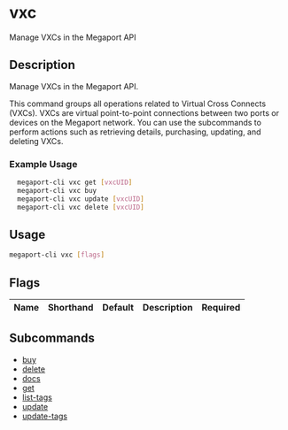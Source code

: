 # vxc

Manage VXCs in the Megaport API

## Description

Manage VXCs in the Megaport API.

This command groups all operations related to Virtual Cross Connects (VXCs). VXCs are virtual point-to-point connections between two ports or devices on the Megaport network. You can use the subcommands to perform actions such as retrieving details, purchasing, updating, and deleting VXCs.

### Example Usage

```sh
  megaport-cli vxc get [vxcUID]
  megaport-cli vxc buy
  megaport-cli vxc update [vxcUID]
  megaport-cli vxc delete [vxcUID]
```

## Usage

```sh
megaport-cli vxc [flags]
```


## Flags

| Name | Shorthand | Default | Description | Required |
|------|-----------|---------|-------------|----------|

## Subcommands
* [buy](megaport-cli_vxc_buy.md)
* [delete](megaport-cli_vxc_delete.md)
* [docs](megaport-cli_vxc_docs.md)
* [get](megaport-cli_vxc_get.md)
* [list-tags](megaport-cli_vxc_list-tags.md)
* [update](megaport-cli_vxc_update.md)
* [update-tags](megaport-cli_vxc_update-tags.md)

